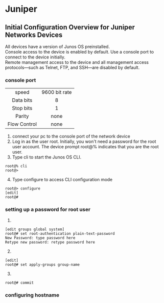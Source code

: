 # Juniper

## Initial Configuration Overview for Juniper Networks Devices
All devices have a version of Junos OS preinstalled.  
Console access to the device is enabled by default. Use a console port to connect to the device initially.  
Remote management access to the device and all management access protocols—such as Telnet, FTP, and SSH—are disabled by default. 

### console port

|  |    |
| :---------------: |:---------------:|
| speed  |   9600 bit rate |
| Data bits  | 8            | 
| Stop bits |    1       | 
| Parity |    none      |  
| Flow Control |    none       | 

1. connect your pc to the console port of the network device 
2. Log in as the user root.
Initially, you won't need a password for the root user account. The device prompt root@% indicates that you are the root user.
3. Type cli to start the Junos OS CLI.
```
root@% cli
root@>
```
4. Type configure to access CLI configuration mode
```
root@> configure
[edit]
root@#
```

### setting up a password for root user 
1. 
```
[edit groups global system]
root@# set root-authentication plain-text-password 
New Password: type password here
Retype new password: retype password here
```
2. 
```
[edit]
root@# set apply-groups group-name
```

3. 
```
root@# commit
```
### configuring hostname



 